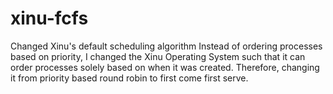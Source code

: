 # xinu-fcfs
Changed Xinu's default scheduling algorithm
Instead of ordering processes based on priority, I changed the Xinu Operating System such that it can order processes solely based on when it was created. Therefore, changing it from priority based round robin to first come first serve. 
